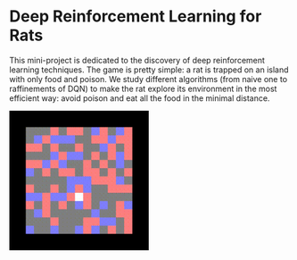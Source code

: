 # Deep Reinforcement Learning for Rats

This mini-project is dedicated to the discovery of deep reinforcement learning techniques. The game is pretty simple: a rat is trapped on an island with only food and poison. We study different algorithms (from naive one to raffinements of DQN) to make the rat explore its environment in the most efficient way: avoid poison and eat all the food in the minimal distance.

<img width="250px" src="cnn_test_explore100.gif">
